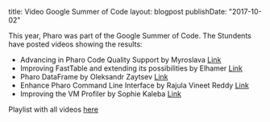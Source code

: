 title: Video Google Summer of Codelayout: blogpostpublishDate: "2017-10-02"This year, Pharo was part of the Google Summer of Code. The Stundents have postedvideos showing the results:- Advancing in Pharo Code Quality Support by Myroslava [Link](https://www.youtube.com/watch?v=e2atTDclrog)- Improving FastTable and extending its possibilities by Elhamer [Link](https://vimeo.com/230297933)- Pharo DataFrame by Oleksandr Zaytsev [Link](https://www.youtube.com/watch?v=H-bVVqPPsY8)- Enhance Pharo Command Line Interface by Rajula Vineet Reddy [Link](https://www.youtube.com/watch?v=XTNjYVMy0v8)- Improving the VM Profiler by  Sophie Kaleba [Link](https://www.youtube.com/watch?v=N-nwf9eFCTA)Playlist with all videos [here](https://www.youtube.com/playlist?list=PL4actYd6bfnzoYJYjSRxLezkYOoLhku09)